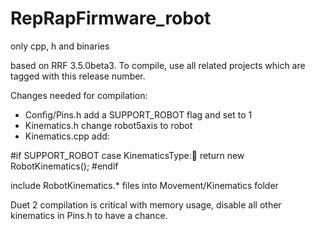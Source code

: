 # RepRapFirmware_robot
only cpp, h and binaries

based on RRF 3.5.0beta3. To compile, use all related projects which are tagged with this release number.

Changes needed for compilation:
- Config/Pins.h add a SUPPORT_ROBOT flag and set to 1
- Kinematics.h change robot5axis to robot
- Kinematics.cpp add:

#if SUPPORT_ROBOT
	case KinematicsType::robot:
		return new RobotKinematics();
#endif

include RobotKinematics.* files into Movement/Kinematics folder

Duet 2 compilation is critical with memory usage, disable all other kinematics in Pins.h to have a chance.
